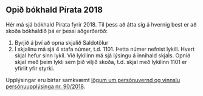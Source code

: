 ## Opið bókhald Pírata 2018 
Hér má sjá bókhald Pírata fyrir 2018. Til þess að átta sig á hvernig best er að skoða bókhaldið þá er þessi aðgerðaröð:
1. Byrjið á því að opna skjalið Saldotölur
2. Í skjalinu má sjá 4 stafa númer, t.d. 1101. Þetta númer nefnist lykill. Hvert skjal hefur sinn lykil. Við lykilinn má sjá lýsingu á innihald skjals.
Opnið skjal með þeim lykli sem þið viljið skoða, t.d. skjal með lykilinn 1101 er yfirlit yfir styrki. 

Upplýsingar eru birtar samkvæmt [lögum um persónuvernd og vinnslu persónuupplýsinga nr. 90/2018](https://www.althingi.is/lagas/nuna/2018090.html).
